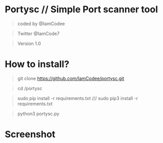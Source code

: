 # Portysc // Simple Port scanner tool
> coded by @IamCodee

> Twitter @IamCode7

> Version 1.0


# How to install?


> git clone https://github.com/IamCodee/portysc.git

> cd /portysc

> sudo pip install -r requirements.txt /// sudo pip3 install -r requirements.txt

> python3 portysc.py

# Screenshot





